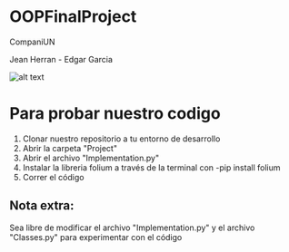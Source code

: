 # OOPFinalProject

CompaniUN

Jean Herran - Edgar Garcia

![alt text](https://i.imgur.com/BH6ekWI.png)


# Para probar nuestro codigo

1) Clonar nuestro repositorio a tu entorno de desarrollo
2) Abrir la carpeta "Project"
3) Abrir el archivo "Implementation.py"
4) Instalar la libreria folium a través de la terminal con -pip install folium
5) Correr el código

 ## Nota extra:
Sea libre de modificar el archivo "Implementation.py" y el archivo "Classes.py" para experimentar con el código
